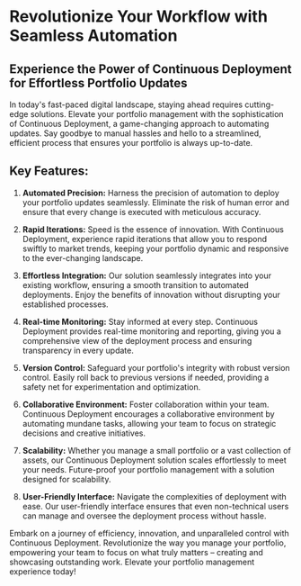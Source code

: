# Revolutionize Your Workflow with Seamless Automation
## Experience the Power of Continuous Deployment for Effortless Portfolio Updates

In today's fast-paced digital landscape, staying ahead requires cutting-edge solutions. Elevate your portfolio management with the sophistication of Continuous Deployment, a game-changing approach to automating updates. Say goodbye to manual hassles and hello to a streamlined, efficient process that ensures your portfolio is always up-to-date.

## Key Features:
1. **Automated Precision:** Harness the precision of automation to deploy your portfolio updates seamlessly. Eliminate the risk of human error and ensure that every change is executed with meticulous accuracy.

2. **Rapid Iterations:** Speed is the essence of innovation. With Continuous Deployment, experience rapid iterations that allow you to respond swiftly to market trends, keeping your portfolio dynamic and responsive to the ever-changing landscape.

3. **Effortless Integration:** Our solution seamlessly integrates into your existing workflow, ensuring a smooth transition to automated deployments. Enjoy the benefits of innovation without disrupting your established processes.

4. **Real-time Monitoring:** Stay informed at every step. Continuous Deployment provides real-time monitoring and reporting, giving you a comprehensive view of the deployment process and ensuring transparency in every update.

5. **Version Control:** Safeguard your portfolio's integrity with robust version control. Easily roll back to previous versions if needed, providing a safety net for experimentation and optimization.

6. **Collaborative Environment:** Foster collaboration within your team. Continuous Deployment encourages a collaborative environment by automating mundane tasks, allowing your team to focus on strategic decisions and creative initiatives.

7. **Scalability:** Whether you manage a small portfolio or a vast collection of assets, our Continuous Deployment solution scales effortlessly to meet your needs. Future-proof your portfolio management with a solution designed for scalability.

8. **User-Friendly Interface:** Navigate the complexities of deployment with ease. Our user-friendly interface ensures that even non-technical users can manage and oversee the deployment process without hassle.

Embark on a journey of efficiency, innovation, and unparalleled control with Continuous Deployment. Revolutionize the way you manage your portfolio, empowering your team to focus on what truly matters – creating and showcasing outstanding work. Elevate your portfolio management experience today!
